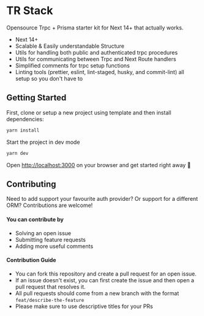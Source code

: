 # TR Stack

Opensource Trpc + Prisma starter kit for Next 14+ that actually works.

- Next 14+
- Scalable & Easily understandable Structure
- Utils for handling both public and authenticated trpc procedures
- Utils for communicating between Trpc and Next Route handlers
- Simplified comments for trpc setup functions
- Linting tools (prettier, eslint, lint-staged, husky, and commit-lint) all setup so you don't have to

## Getting Started

First, clone or setup a new project using template and then install dependencies:

```bash
yarn install
```

Start the project in dev mode

```bash
yarn dev
```

Open [http://localhost:3000](http://localhost:3000) on your browser and get started right away 🚀

## Contributing

Need to add support your favourite auth provider? Or support for a different ORM? Contributions are welcome! 

#### You can contribute by

- Solving an open issue
- Submitting feature requests
- Adding more useful comments

#### Contribution Guide

- You can fork this repository and create a pull request for an open issue. 
- If an issue doesn't exist, you can first create the issue and then open a pull request that resolves it. 
- All pull requests should come from a new branch with the format `feat/describe-the-feature`
- Please make sure to use descriptive titles for your PRs